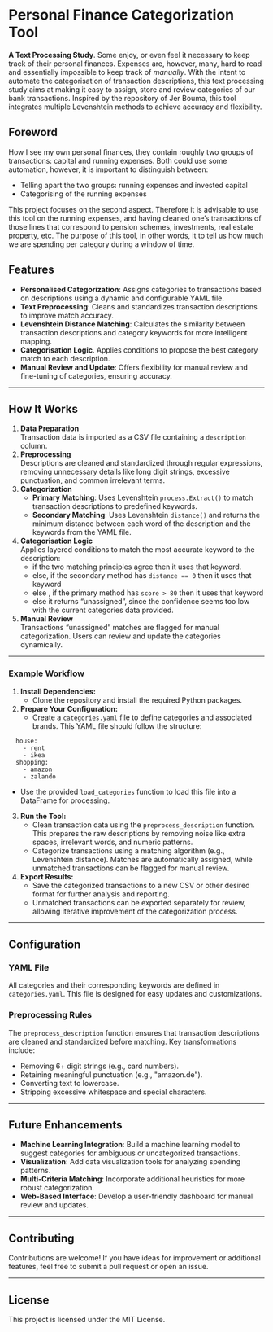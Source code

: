 # **Personal Finance Categorization Tool**

**A Text Processing Study**. Some enjoy, or even feel it necessary to keep track of their personal finances. Expenses are, however, many, hard to read and essentially impossible to keep track of *manually*. With the intent to automate the categorisation of transaction descriptions, this text processing study aims at making it easy to assign, store and review categories of our bank transactions. Inspired by the repository of Jer Bouma, this tool integrates multiple Levenshtein methods to achieve accuracy and flexibility.

## Foreword

How I see my own personal finances, they contain roughly two groups of transactions: capital and running expenses. Both could use some automation, however, it is important to distinguish between: 

* Telling apart the two groups: running expenses and invested capital   
* Categorising of the running expenses

This project focuses on the second aspect. Therefore it is advisable to use this tool on the running expenses, and having cleaned one’s transactions of those lines that correspond to pension schemes, investments, real estate property, etc. The purpose of this tool, in other words, it to tell us how much we are spending per category during a window of time.

## **Features**

* **Personalised Categorization**: Assigns categories to transactions based on descriptions using a dynamic and configurable YAML file.  
* **Text Preprocessing**: Cleans and standardizes transaction descriptions to improve match accuracy.  
* **Levenshtein Distance Matching**: Calculates the similarity between transaction descriptions and category keywords for more intelligent mapping.  
* **Categorisation Logic**. Applies conditions to propose the best category match to each description.  
* **Manual Review and Update**: Offers flexibility for manual review and fine-tuning of categories, ensuring accuracy.


---

## **How It Works**

1. **Data Preparation**  
   Transaction data is imported as a CSV file containing a `description` column.  
2. **Preprocessing**  
   Descriptions are cleaned and standardized through regular expressions, removing unnecessary details like long digit strings, excessive punctuation, and common irrelevant terms.  
3. **Categorization**  
   * **Primary Matching**: Uses Levenshtein `process.Extract()` to match transaction descriptions to predefined keywords.  
   * **Secondary Matching**: Uses Levenshtein `distance()` and returns the minimum distance between each word of the description and the keywords from the YAML file.  
4. **Categorisation Logic**  
   Applies layered conditions to match the most accurate keyword to the description:   
   * if the two matching principles agree then it uses that keyword.  
   * else, if the secondary method has `distance == 0` then it uses that keyword  
   * else , if the primary method has `score > 80` then it uses that keyword  
   * else it returns “unassigned”, since the confidence seems too low with the current categories data provided.  
5. **Manual Review**  
   Transactions “unassigned” matches are flagged for manual categorization. Users can review and update the categories dynamically.

---

### **Example Workflow**

1. **Install Dependencies:**  
   * Clone the repository and install the required Python packages.  
2. **Prepare Your Configuration:**  
   * Create a `categories.yaml` file to define categories and associated brands. This YAML file should follow the structure:

```categories:
  house:
    - rent
    - ikea
  shopping:
    - amazon
    - zalando
```
  
   * Use the provided `load_categories` function to load this file into a DataFrame for processing.  
3. **Run the Tool:**  
   * Clean transaction data using the `preprocess_description` function. This prepares the raw descriptions by removing noise like extra spaces, irrelevant words, and numeric patterns.  
   * Categorize transactions using a matching algorithm (e.g., Levenshtein distance). Matches are automatically assigned, while unmatched transactions can be flagged for manual review.  
4. **Export Results:**  
   * Save the categorized transactions to a new CSV or other desired format for further analysis and reporting.  
   * Unmatched transactions can be exported separately for review, allowing iterative improvement of the categorization process.

---

## **Configuration**

### **YAML File**

All categories and their corresponding keywords are defined in `categories.yaml`. This file is designed for easy updates and customizations.

### **Preprocessing Rules**

The `preprocess_description` function ensures that transaction descriptions are cleaned and standardized before matching. Key transformations include:

* Removing 6+ digit strings (e.g., card numbers).  
* Retaining meaningful punctuation (e.g., "amazon.de").  
* Converting text to lowercase.  
* Stripping excessive whitespace and special characters.

---

## **Future Enhancements**

* **Machine Learning Integration**: Build a machine learning model to suggest categories for ambiguous or uncategorized transactions.  
* **Visualization**: Add data visualization tools for analyzing spending patterns.  
* **Multi-Criteria Matching**: Incorporate additional heuristics for more robust categorization.  
* **Web-Based Interface**: Develop a user-friendly dashboard for manual review and updates.

---

## **Contributing**

Contributions are welcome\! If you have ideas for improvement or additional features, feel free to submit a pull request or open an issue.

---

## **License**

This project is licensed under the MIT License.


